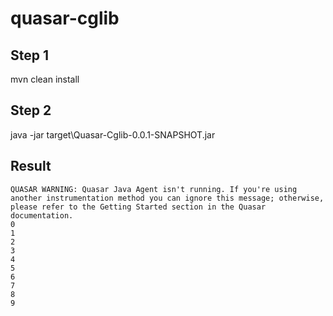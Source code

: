 # quasar-cglib

## Step 1
mvn clean  install

## Step 2
java -jar target\Quasar-Cglib-0.0.1-SNAPSHOT.jar

## Result
```
QUASAR WARNING: Quasar Java Agent isn't running. If you're using another instrumentation method you can ignore this message; otherwise, please refer to the Getting Started section in the Quasar documentation.
0
1
2
3
4
5
6
7
8
9
```
